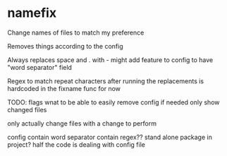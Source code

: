 # namefix
Change names of files to match my preference

Removes things according to the config

Always replaces space and . with - 
might add feature to config to have "word separator" field

Regex to match repeat characters after running the replacements is hardcoded in the fixname func for now

TODO:
flags
    wnat to be able to easily remove config if needed
    only show changed files

only actually change files with a change to perform

config
    contain word separator
    contain regex??
    stand alone package in project? half the code is dealing with config file


    
